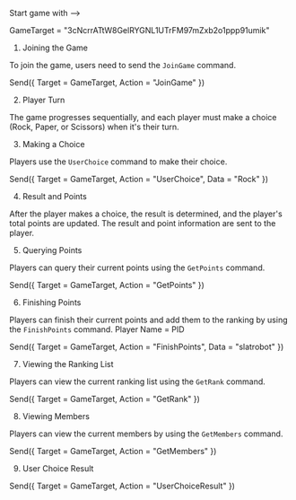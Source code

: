 Start game with —>  

GameTarget = "3cNcrrATtW8GelRYGNL1UTrFM97mZxb2o1ppp91umik"


1. Joining the Game

To join the game, users need to send the `JoinGame` command.

Send({ Target = GameTarget, Action = "JoinGame" })

2. Player Turn

The game progresses sequentially, and each player must make a choice (Rock, Paper, or Scissors) when it's their turn.

3. Making a Choice

Players use the `UserChoice` command to make their choice.

Send({ Target = GameTarget, Action = "UserChoice", Data = "Rock" })

4. Result and Points

After the player makes a choice, the result is determined, and the player's total points are updated. The result and point information are sent to the player.

5. Querying Points

Players can query their current points using the `GetPoints` command.

Send({ Target = GameTarget, Action = "GetPoints" })

6. Finishing Points

Players can finish their current points and add them to the ranking by using the `FinishPoints` command. Player Name = PID

Send({ Target = GameTarget, Action = "FinishPoints", Data = "slatrobot" })

7. Viewing the Ranking List

Players can view the current ranking list using the `GetRank` command.

Send({ Target = GameTarget, Action = "GetRank" })

8. Viewing Members

Players can view the current members by using the `GetMembers` command.

Send({ Target = GameTarget, Action = "GetMembers" })

9. User Choice Result

Send({ Target = GameTarget, Action = "UserChoiceResult" })
